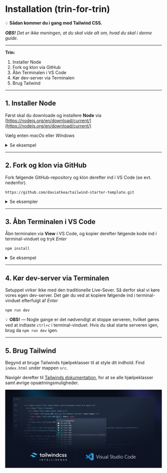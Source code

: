 # Installation (trin-for-trin)

💡 **Sådan kommer du i gang med Tailwind CSS.**

**_OBS!_** _Det er ikke meningen, at du skal vide alt om, hvad du skal i denne guide._

---

**Trin:**

1. Installer Node
2. Fork og klon via GitHub
3. Åbn Terminalen i VS Code
4. Kør dev-server via Terminalen
5. Brug Tailwind

---

## 1. Installer Node

Først skal du downloade og installere **Node** via [https://nodejs.org/en/download/current/](https://nodejs.org/en/download/current/)

Vælg enten _macOs_ eller _Windows_

<details>
    <summary>Se eksempel</summary>

![Vælg enten `macOS` eller `Windows`](/README/SCR-20220119-ld2.png)
Vælg enten `macOS` eller `Windows`

</details>

---

## 2. Fork og klon via GitHub

Fork følgende GitHub-repository og klon derefter ind i VS Code (se evt. nedenfor).

```
https://github.com/daviatkea/tailwind-starter-template.git
```

<details>
    <summary>Se eksempler</summary>

![Fork-knap på GitHub](/README/SCR-20220119-kk2.png)
Fork-knap på GitHub
![Klon via linket fra dit forket repository](/README/SCR-20220119-kpq.png)
Klon via linket fra dit forket repository

</details>

---

## 3. Åbn Terminalen i VS Code

Åbn terminalen via **View** i VS Code, og kopier derefter følgende kode ind i terminal-vinduet og tryk _Enter_

```
npm install
```

<details>
    <summary>Se eksempel</summary>

![SCR-20220119-lgw.png](/README/SCR-20220119-lgw.png)
![npm-i.jpg](/README/npm-i.jpg)

</details>

---

## 4. Kør dev-server via Terminalen

Setuppet virker ikke med den traditionelle Live-Sever. Så derfor skal vi køre vores egen dev-server. Det gør du ved at kopiere følgende ind i terminal-vinduet efterfulgt af _Enter_

```
npm run dev
```

💡 **OBS!** — Nogle gange er det nødvendigt at stoppe serveren, hvilket gøres ved at indtaste `ctrl+c` i terminal-vinduet.
Hvis du skal starte serveren igen, brug da `npm run dev` igen.

---

## 5. Brug Tailwind

Begynd at bruge Tailwinds hjælpeklasser til at style dit indhold. Find `index.html` under mappen `src`.

Navigér derefter til [Tailwinds dokumentation](https://tailwindcss.com/docs/), for at se alle hjælpeklasser samt øvrige opsætningsmuligheder.

![Untitled](/README/Untitled.png)
